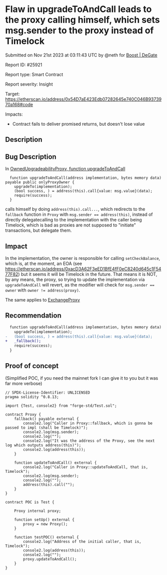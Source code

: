 
# Flaw in upgradeToAndCall leads to the proxy calling himself, which sets msg.sender to the proxy instead of Timelock

Submitted on Nov 21st 2023 at 03:11:43 UTC by @neth for [Boost | DeGate](https://immunefi.com/bounty/boosteddegatebugbounty/)

Report ID: #25921

Report type: Smart Contract

Report severity: Insight

Target: https://etherscan.io/address/0x54D7aE423Edb07282645e740C046B9373970a168#code

Impacts:
- Contract fails to deliver promised returns, but doesn't lose value

## Description
## Bug Description
In [OwnedUpgradeabilityProxy, function upgradeToAndCall](https://github.com/degatedev/protocols/blob/c8961f2cd354a6578bb332337f983ab4c39c1806/packages/loopring_v3/contracts/thirdparty/proxies/OwnedUpgradabilityProxy.sol#L87) 

```solidity
  function upgradeToAndCall(address implementation, bytes memory data) payable public onlyProxyOwner {
    upgradeTo(implementation);
    (bool success, ) = address(this).call{value: msg.value}(data);
    require(success);
  }
```

calls himself by doing `address(this).call...`, which redirects to the `fallback` function in `Proxy` with `msg.sender == address(this)`, instead of directly delegatecalling to the implementation with the caller being Timelock, which is bad as proxies are not supposed to "initiate" transactions, but delegate them.

## Impact
In the implementation, the owner is responsible for calling `setCheckBalance`, which is, at the moment, an EOA (see https://etherscan.io/address/0xacD3A62F3eED1BfE4fF0eC8240d645c1F5477F82) but it seems it will be Timelock in the future. That means it is NOT, by any means, the proxy, so trying to update the implementation via `upgradeToAndCall` will revert, as the modifier will check for `msg.sender == owner` with `owner != address(proxy)`.

The same applies to [ExchangeProxy](https://etherscan.io/address/0x9C07A72177c5A05410cA338823e790876E79D73B?utm_source=immunefi#code)

## Recommendation

```diff
  function upgradeToAndCall(address implementation, bytes memory data) payable public onlyProxyOwner {
    upgradeTo(implementation);
-   (bool success, ) = address(this).call{value: msg.value}(data);
+   _fallback();
    require(success);
  }
```

## Proof of concept
(Simplified POC, if you need the mainnet fork I can give it to you but it was far more verbose)

```solidity
// SPDX-License-Identifier: UNLICENSED
pragma solidity ^0.8.13;

import {Test, console2} from "forge-std/Test.sol";

contract Proxy {
    fallback() payable external {
        console2.log("Caller in Proxy::fallback, which is gonna be passed to impl (shall be Timelock)");
        console2.log(msg.sender);
        console2.log("");
        console2.log("It was the address of the Proxy, see the next log which outputs address(this)");
        console2.log(address(this));
    }

    function updateToAndCall() external {
        console2.log("Caller in Proxy::updateToAndCall, that is, Timelock");
        console2.log(msg.sender);
        console2.log("");
        address(this).call("");
    } 
}

contract POC is Test {

    Proxy internal proxy;

    function setUp() external {
        proxy = new Proxy();
    }

    function testPOC() external {
        console2.log("Address of the initial caller, that is, Timelock");
        console2.log(address(this));
        console2.log("");
        proxy.updateToAndCall();
    } 
}
```